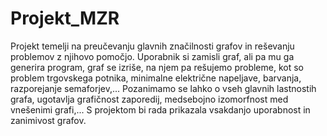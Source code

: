 # Projekt_MZR

Projekt temelji na preučevanju glavnih značilnosti grafov in reševanju problemov z njihovo pomočjo. Uporabnik si zamisli graf, ali pa mu ga generira program, graf se izriše, na njem pa rešujemo probleme, kot so problem trgovskega potnika, minimalne električne napeljave, barvanja, razporejanje semaforjev,... Pozanimamo se lahko o vseh glavnih lastnostih grafa, ugotavlja grafičnost zaporedij, medsebojno izomorfnost med vnešenimi grafi,... S projektom bi rada prikazala vsakdanjo uporabnost in zanimivost grafov.

